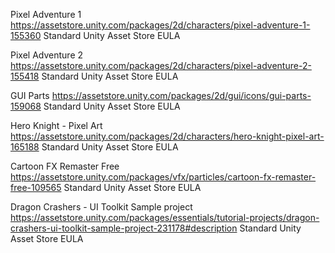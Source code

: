 Pixel Adventure 1
https://assetstore.unity.com/packages/2d/characters/pixel-adventure-1-155360
Standard Unity Asset Store EULA

Pixel Adventure 2
https://assetstore.unity.com/packages/2d/characters/pixel-adventure-2-155418
Standard Unity Asset Store EULA

GUI Parts
https://assetstore.unity.com/packages/2d/gui/icons/gui-parts-159068
Standard Unity Asset Store EULA

Hero Knight - Pixel Art
https://assetstore.unity.com/packages/2d/characters/hero-knight-pixel-art-165188
Standard Unity Asset Store EULA

Cartoon FX Remaster Free
https://assetstore.unity.com/packages/vfx/particles/cartoon-fx-remaster-free-109565
Standard Unity Asset Store EULA

Dragon Crashers - UI Toolkit Sample project
https://assetstore.unity.com/packages/essentials/tutorial-projects/dragon-crashers-ui-toolkit-sample-project-231178#description
Standard Unity Asset Store EULA
